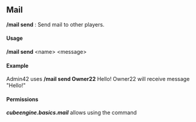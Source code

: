 ## Mail ##
**/mail send** : Send mail to other players.

#### Usage ####
**/mail send** <name\> <message\>

#### Example ####
Admin42 uses **/mail send Owner22** Hello!
Owner22 will receive message "Hello!" 

#### Permissions ####
***cubeengine.basics.mail*** allows using the command
